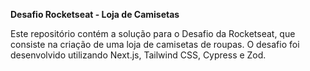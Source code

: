 **Desafio Rocketseat - Loja de Camisetas**

Este repositório contém a solução para o Desafio da Rocketseat, que consiste na criação de uma loja de camisetas de roupas. O desafio foi desenvolvido utilizando Next.js, Tailwind CSS, Cypress e Zod.
